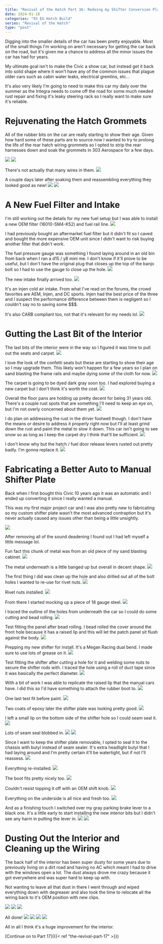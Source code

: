 ```yaml
---
title: "Revival of the Hatch Part 16: Redoing my Shifter Conversion Plate"
date: 2024-01-18
categories: "93 EG Hatch Build"
series: "Revival of the Hatch"
type: "post"
---
```


Digging into the smaller details of the car has been pretty enjoyable. Most of the small things I'm working on aren't necessary for getting the car back on the road, but it's given me a chance to address all the minor issues the car has had for years.

My ultimate goal isn't to make the Civic a show car, but instead get it back into solid shape where it won't have any of the common issues that plague older cars such as cabin water leaks, electrical gremlins, etc...

It's also very likely I'm going to need to make this car my daily over the summer as the Integra needs to come off the road for some much needed rust repair and fixing it's leaky steering rack so I really want to make sure it's reliable.

# Rejuvenating the Hatch Grommets

All of the rubber bits on the car are really starting to show their age. Given how hard some of these parts are to source now I wanted to try to prolong the life of the rear hatch wiring grommets so I opted to strip the rear harnesses down and soak the grommets in 303 Aerospace for a few days.

![](images/1.jpg)
![](images/2.jpg)

There's not actually that many wires in them.
![](images/3.jpg)

A couple days later after soaking them and reassembling everything they looked good as new!
![](images/5.jpg)
![](images/6.jpg)

# A New Fuel Filter and Intake

I'm still working out the details for my new fuel setup but I was able to install a new OEM filter (16010-SM4-K52) and fuel rail line.
![](images/7.jpg)

I had previously bought an aftermarket fuel filter but it didn't fit so I caved and bought the more expensive OEM unit since I didn't want to risk buying another filter that didn't work.

The fuel pressure gauge was something I found laying around in an old bin from back when I ran a d15 / y8 mini me. I don't know if it'll prove to be useful, but I don't have the original plug that closes up the top of the banjo bolt so I had to use the gauge to close up the hole.
![](images/8.jpg)

The new intake finally arrived too.
![](images/9.jpg)

It's an injen cold air intake. From what I've read on the forums, the crowd favorites are AEM, Injen, and DC sports. Injen had the best price of the three and I suspect the performance difference between them is negligent so I couldn't say no to saving some $$$.

It's also CARB compliant too, not that it's relevant for my needs lol.
![](images/10.jpg)

# Gutting the Last Bit of the Interior

The last bits of the interior were in the way so I figured it was time to pull out the seats and carpet.
![](images/11.jpg)

I love the look of the confetti seats but these are starting to show their age so I may upgrade them. This likely won't happen for a few years so I plan on sand blasting the frame rails and maybe dying some of the cloth for now.
![](images/12.jpg)

The carpet is going to be dyed dark gray soon too. I had explored buying a new carpet but I don't think it's worth the cost.
![](images/13.jpg)

Overall the floor pans are holding up pretty decent for being 31 years old. There's a couple rust spots that are something I'll need to keep an eye on, but I'm not overly concerned about them yet.
![](images/14.jpg)

I do plan on addressing the rust in the driver footwell though. I don't have the means or desire to address it properly right now but I'll at least grind down the rust and paint the metal to slow it down. This car isn't going to see snow so as long as I keep the carpet dry I think that'll be sufficient.
![](images/17.jpg)

I don't know why but the hatch / fuel door release levers rusted out pretty badly. I'm gonna replace it.
![](images/15.jpg)

# Fabricating a Better Auto to Manual Shifter Plate

Back when I first bought this Civic 10 years ago it was an automatic and I ended up converting it since I really wanted a manual.

This was my first major project car and I was also pretty new to fabricating so my custom shifter plate wasn't the most advanced contraption but it's never actually caused any issues other than being a little unsightly.

![](images/18.jpg)

After removing all of the sound deadening I found out I had left myself a little message lol.

Fun fact this chunk of metal was from an old piece of my sand blasting cabinet.
![](images/19.jpg)

The metal underneath is a little banged up but overall in decent shape.
![](images/20.jpg)

The first thing I did was clean up the hole and also drilled out all of the bolt holes I wanted to re-use for rivet nuts.
![](images/21.jpg)

Rivet nuts installed.
![](images/22.jpg)

From there I started mocking up a piece of 18 gauge steel.
![](images/23.jpg)

I traced the outline of the holes from underneath the car so I could do some cutting and bead rolling.
![](images/24.jpg)

Test fitting the panel after bead rolling. I bead rolled the cover around the front hole because it has a raised lip and this will let the patch panel sit flush against the body.
![](images/25.jpg)

Prepping my new shifter for install. It's a Megan Racing dual bend. I made sure to use lots of grease on it.
![](images/26.jpg)

Test fitting the shifter after cutting a hole for it and welding some nuts to secure the shifter rods with. I traced the hole using a roll of duct tape since it was basically the perfect diameter.
![](images/27.jpg)

With a bit of work I was able to replicate the raised lip that the manual cars have. I did this so I'd have something to attach the rubber boot to.
![](images/28.jpg)

One last test fit before paint.
![](images/29.jpg)

Two coats of epoxy later the shifter plate was looking pretty good.
![](images/31.jpg)

I left a small lip on the bottom side of the shifter hole so I could seam seal it.
![](images/32.jpg)

Lots of seam seal blobbed in.
![](images/33.jpg)
![](images/34.jpg)

Since I want to keep the shifter plate removable, I opted to seal it to the chassis with butyl instead of seam sealer. It's extra headlight butyl that I had laying around and I'm pretty certain it'll be watertight, but if not I'll reassess.
![](images/35.jpg)

Everything re-installed.
![](images/36.jpg)

The boot fits pretty nicely too.
![](images/37.jpg)

Couldn't resist topping it off with an OEM shift knob.
![](images/38.jpg)

Everything on the underside is all nice and fresh too.
![](images/39.jpg)

And as a finishing touch I switched over my gray parking brake lever to a black one. It's a little early to start installing the new interior bits but I didn't see any harm in putting the lever in.
![](images/40.jpg)
![](images/41.jpg)

# Dusting Out the Interior and Cleaning up the Wiring

The back half of the interior has been super dusty for some years due to previously living on a dirt road and having no AC which meant I had to drive with the windows open a lot. The dust always drove me crazy because it got everywhere and was super hard to keep up with.

Not wanting to leave all that dust in there I went through and wiped everything down with degreaser and also took the time to relocate all the wiring back to it's OEM position with new clips.

![](images/42.jpg)
![](images/43.jpg)
![](images/44.jpg)

All done!
![](images/45.jpg)
![](images/46.jpg)
![](images/47.jpg)
![](images/48.jpg)

All in all I think it's a huge improvement for the interior.

[Continue on to Part 17]({{< ref "the-revival-part-17" >}})

